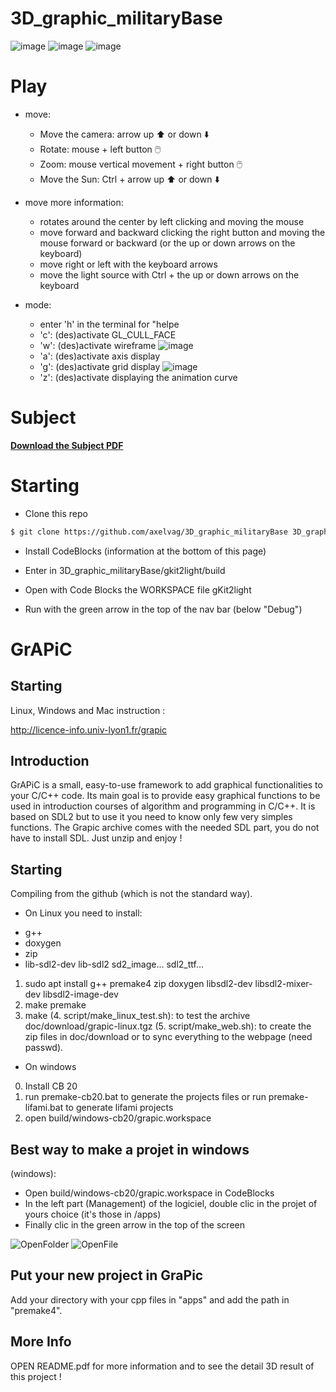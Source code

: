 # 3D_graphic_militaryBase

![image](image/3D_normal.png)
![image](image/3D_topview.png)
![image](image/3D_groundview.png)

# Play

- move:
  - Move the camera: arrow up ⬆️​ or down ​⬇️​
  - Rotate: mouse + left button ​🖱️​
  - Zoom: mouse vertical movement + right button ​🖱️​
  - Move the Sun: Ctrl + arrow up ⬆️​ or down ​⬇️​

- move more information:
  - rotates around the center by left clicking and moving the mouse
  - move forward and backward clicking the right button and moving the mouse forward or backward (or the up or down arrows on the keyboard)
  - move right or left with the keyboard arrows
  - move the light source with Ctrl + the up or down arrows on the keyboard
 
- mode:
    - enter 'h' in the terminal for "helpe
    - 'c': (des)activate GL_CULL_FACE
    - 'w': (des)activate wireframe
![image](image/3D_modew.png)
    - 'a': (des)activate axis display
    - 'g': (des)activate grid display
![image](image/3D_modeg.png)
    - 'z': (des)activate displaying the animation curve

# Subject

[**Download the Subject PDF**](Subject.pdf)

# Starting

- Clone this repo
```bash
$ git clone https://github.com/axelvag/3D_graphic_militaryBase 3D_graphic_militaryBase
```

- Install CodeBlocks (information at the bottom of this page)

- Enter in 3D_graphic_militaryBase/gkit2light/build
  
- Open with Code Blocks the WORKSPACE file gKit2light

- Run with the green arrow in the top of the nav bar (below "Debug")

# GrAPiC 

## Starting

Linux, Windows and Mac instruction :

http://licence-info.univ-lyon1.fr/grapic

## Introduction

GrAPiC is a small, easy-to-use framework to add graphical functionalities to your C/C++ code. 
Its main goal is to provide easy graphical functions to be used in introduction courses of algorithm and programming in C/C++. 
It is based on SDL2 but to use it you need to know only few very simples functions. 
The Grapic archive comes with the needed SDL part, you do not have to install SDL. Just unzip and enjoy ! 

## Starting

Compiling from the github (which is not the standard way).

* On Linux you need to install:
- g++
- doxygen
- zip
- lib-sdl2-dev lib-sdl2 sd2_image... sdl2_ttf...

1. sudo apt install g++ premake4 zip doxygen libsdl2-dev libsdl2-mixer-dev libsdl2-image-dev
2. make premake
3. make
(4. script/make_linux_test.sh): to test the archive doc/download/grapic-linux.tgz
(5. script/make_web.sh): to create the zip files in doc/download or to sync everything to the webpage (need passwd).


* On windows
0. Install CB 20
1. run premake-cb20.bat to generate the projects files    or     run premake-lifami.bat to generate lifami projects 
2. open build/windows-cb20/grapic.workspace

## Best way to make a projet in windows

(windows): 
 - Open build/windows-cb20/grapic.workspace in CodeBlocks
 - In the left part (Management) of the logiciel, double clic in the projet of yours choice (it's those in /apps)
 - Finally clic in the green arrow in the top of the screen

![OpenFolder](image/OpenFolder.jpg)
![OpenFile](image/OpenFile.jpg)

## Put your new project in GraPic

Add your directory with your cpp files in "apps" and add the path in "premake4".


## More Info

OPEN README.pdf for more information and to see the detail 3D result of this project !


